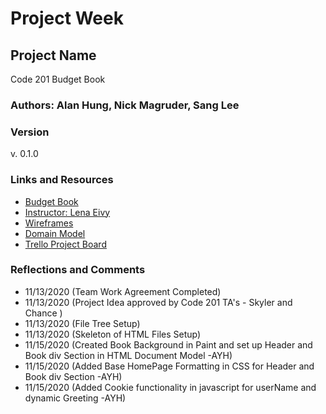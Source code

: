 # Project Week

## Project Name

Code 201
Budget Book

### Authors: Alan Hung, Nick Magruder, Sang Lee

### Version
v. 0.1.0

### Links and Resources

- [Budget Book](index.html)
- [Instructor: Lena Eivy](mailto:lena@codefellows.com)
- [Wireframes](images/indeximages/budgetbookwireframes.png)
- [Domain Model](images/indeximages/budgetbookdomain.png)
- [Trello Project Board](https://trello.com/invite/b/0nRgTC8w/a841a66df4a006aa740ec38a44af92d3/budget-book)


### Reflections and Comments

- 11/13/2020 (Team Work Agreement Completed)
- 11/13/2020 (Project Idea approved by Code 201 TA's - Skyler and Chance )
- 11/13/2020 (File Tree Setup)
- 11/13/2020 (Skeleton of HTML Files Setup)
- 11/15/2020 (Created Book Background in Paint and set up Header and Book div Section in HTML Document Model -AYH)
- 11/15/2020 (Added Base HomePage Formatting in CSS for Header and Book div Section -AYH)
- 11/15/2020 (Added Cookie functionality in javascript for userName and dynamic Greeting -AYH)
